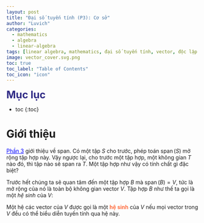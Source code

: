 ```yaml
---
layout: post
title: "Đại số tuyến tính (P3): Cơ sở"
author: "Luvich"
categories: 
  - mathematics
  - algebra
  - linear-algebra
tags: [linear algebra, mathematics, đại số tuyến tính, vector, độc lập tuyến tính,linear independent, cơ sở, basic, bases, span, linear span, linear hull]
image: vector_cover.svg.png
toc: true
toc_label: "Table of Contents"
toc_icon: "icon"
---
```


<span style="font-size: 20pt; font-weight: bold; color: #2F2A85;">Mục lục</span>

* toc
{:toc}


# Giới thiệu
<a href="https://luvich.github.io/linear-algebra-p3-span" style="color: blue;">Phần 3</a> giới thiệu về span. Có một tập $S$ cho trước, phép toán $\operatorname{span}(S)$ mở rộng tập hợp này. Vậy ngược lại, cho trước một tập hợp, một không gian $T$ nào đó, thì tập nào sẽ span ra $T$. Một tập hợp như vậy có tính chất gì đặc biệt?

Trước hết chúng ta sẽ quan tâm đến một tập hợp $B$ mà $\operatorname{span}(B) = V$, tức là mở rộng của nó là toàn bộ không gian vector $V$. Tập hợp $B$ như thế ta gọi là một *hệ sinh* của $V$:

Một hệ các vector của $V$ được gọi là một <span style="font-weight: bold; color: #FF6E40;">hệ sinh</span> của $V$ nếu mọi vector trong $V$ đều có thể biểu diễn tuyến tính qua hệ này.

